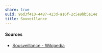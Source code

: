 ```yaml
---
share: true
uuid: 96d3f410-4487-423d-a16f-2c5e9bb5e14e
title: Souveillance
---
```

#### Sources

* [Sousveillance - Wikipedia](https://en.wikipedia.org/wiki/Sousveillance)